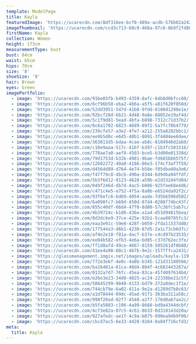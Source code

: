 ```yaml
---
template: ModelPage
title: Kayla
featuredImage: 'https://ucarecdn.com/8df316ee-bcf8-489a-acdb-576b02a24290/'
imageThumbnail: 'https://ucarecdn.com/ccd3c713-60c9-468a-97c8-8b9f2fd8620a/'
firstName: Kayla
collection: Women
height: 173cm
measurementType: bust
bust: 84cm
waist: 65cm
hips: 70cm
size: '8'
shoeSize: '9'
hair: Brown
eyes: Green
imagePortfolio:
  - image: 'https://ucarecdn.com/91be03fb-b493-4359-8afc-64b8d0bfcc60/'
  - image: 'https://ucarecdn.com/6cf96b58-eba2-4b6a-a5f5-a81f620f058d/'
  - image: 'https://ucarecdn.com/52dd3951-547d-41b8-9fdd-0180d1298e1e/'
  - image: 'https://ucarecdn.com/92bcf28d-bb21-4d48-9a8e-88052e19af4d/'
  - image: 'https://ucarecdn.com/5c1f9d81-5ead-4bfa-b898-7312c71d37b2/'
  - image: 'https://ucarecdn.com/0c6a1702-6823-4689-89f2-5a7fc70b4779/'
  - image: 'https://ucarecdn.com/239cfe57-a3e2-4fe7-a212-255a8202bbc1/'
  - image: 'https://ucarecdn.com/ee9b5d0c-e6d5-40b1-8891-3f4404ee6dee/'
  - image: 'https://ucarecdn.com/363813d5-bdaa-4cae-ab8c-8104940d2ab9/'
  - image: 'https://ucarecdn.com/c10e9aaa-517c-416f-b397-c1b3fc503316/'
  - image: 'https://ucarecdn.com/778ae7a0-aef8-4503-bce5-b3d00e01338d/'
  - image: 'https://ucarecdn.com/79d1753d-b32b-4981-9bae-fd685bb6575f/'
  - image: 'https://ucarecdn.com/12b02272-40a0-4186-86e3-174cf3af7f59/'
  - image: 'https://ucarecdn.com/d4564d89-d764-4e74-b58e-f05dba40a3e6/'
  - image: 'https://ucarecdn.com/f47f79c8-dbcb-490a-8344-6d9d6a94ffdf/'
  - image: 'https://ucarecdn.com/5b3f6d12-9123-4628-a59b-e2d332d4fd84/'
  - image: 'https://ucarecdn.com/049f246d-db7d-4ac5-b086-925fee68e4d6/'
  - image: 'https://ucarecdn.com/c471c4e5-e752-4f5a-8a0b-e6524da92f2c/'
  - image: 'https://ucarecdn.com/93f6efc6-6d69-4954-aade-7d5b6596d502/'
  - image: 'https://ucarecdn.com/6a098fc7-b69d-450d-87d4-0208f74bc43f/'
  - image: 'https://ucarecdn.com/855c40df-66d4-47f0-8d80-57c36fc5ab7c/'
  - image: 'https://ucarecdn.com/4b39724c-b1d6-436e-a1a4-d53d94815bea/'
  - image: 'https://ucarecdn.com/0d3dc6e9-37ce-425e-92b1-5caa00785fc3/'
  - image: 'https://ucarecdn.com/eaa3e91c-59e0-428f-b059-2fda11537dd0/'
  - image: 'https://ucarecdn.com/177544a3-d6b1-4230-87d5-2a1c73cb6d7c/'
  - image: 'https://ucarecdn.com/af4e2e10-f81a-4acf-b37e-c4cd97b23535/'
  - image: 'https://ucarecdn.com/ee04b582-efb3-4e6a-bd85-c37d762ec3fe/'
  - image: 'https://ucarecdn.com/ff1d8afd-49ce-4667-8159-505261df0b80/'
  - image: 'https://ucarecdn.com/41ee4a98-88c1-467b-9e2c-1577ffca2431/'
  - image: 'https://glassmanagement.imgix.net/images/uploads/kayla-119.jpg'
  - image: 'https://ucarecdn.com/772e3e6f-4e0c-4a8b-b345-121d31180566/'
  - image: 'https://ucarecdn.com/ba16481a-61ca-40d4-884f-4c682443267a/'
  - image: 'https://ucarecdn.com/0132a7d7-76fc-45ea-83ca-45f4097614b4/'
  - image: 'https://ucarecdn.com/e26e3e23-34d8-4025-ac24-22338be21c5f/'
  - image: 'https://ucarecdn.com/50645299-9840-4133-bd79-372a8dec1f1e/'
  - image: 'https://ucarecdn.com/744cb79e-6a02-411a-9e2a-d1289d7b8c63/'
  - image: 'https://ucarecdn.com/a1d78444-09dc-45ad-91f1-363ba311a58c/'
  - image: 'https://ucarecdn.com/998f20ad-02f7-4548-a2f7-176d0a67aa2c/'
  - image: 'https://ucarecdn.com/b5fa5083-c196-4a99-8668-bd9a4344dcbf/'
  - image: 'https://ucarecdn.com/4cf3e82a-07c5-4c61-8633-8d318143d20a/'
  - image: 'https://ucarecdn.com/927afedc-ae1f-4c9a-b075-990ea94b9f00/'
  - image: 'https://ucarecdn.com/cbcd7ac5-6e33-4428-9264-8a84f716cfd3/'
meta:
  title: Kayla
---
```


